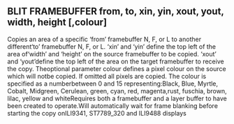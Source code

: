 ## BLIT FRAMEBUFFER from, to, xin, yin, xout, yout, width, height [,colour]

Copies an area of a specific ‘from’ framebuffer N, F, or L to another different‘to’ framebuffer N, F, or L. ‘xin’ and ‘yin’ define the top left of the area of‘width’ and ‘height’ on the source framebuffer to be copied. ‘xout’ and ‘yout’define the top left of the area on the target framebuffer to receive the copy. Theoptional parameter colour defines a pixel colour on the source which will notbe copied. If omitted all pixels are copied. The colour is specified as a numberbetween 0 and 15 representing:Black, Blue, Myrtle, Cobalt, Midgreen, Cerulean, green, cyan, red, magenta,rust, fuschia, brown, lilac, yellow and whiteRequires both a framebuffer and a layer buffer to have been created to operate.Will automatically wait for frame blanking before starting the copy onILI9341, ST7789_320 and ILI9488 displays